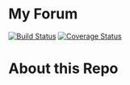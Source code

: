 # My Forum
[![Build Status](https://travis-ci.org/adetola-ralph/my-forum.svg?branch=develop)](https://travis-ci.org/adetola-ralph/my-forum?branch=develop)
[![Coverage Status](https://coveralls.io/repos/github/adetola-ralph/my-forum/badge.svg?branch=develop)](https://coveralls.io/github/adetola-ralph/my-forum?branch=develop)


# About this Repo
